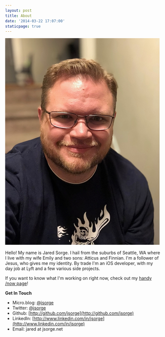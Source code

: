 ```yaml
---
layout: post
title: About
date: '2014-03-22 17:07:00'
staticpage: true
---
```


![Me](assets/avatar.jpg)

Hello! My name is Jared Sorge. I hail from the suburbs of Seattle, WA where I live with my wife Emily and two sons: Atticus and Finnian. I'm a follower of Jesus, who gives me my identity. By trade I'm an iOS developer, with my day job at Lyft and a few various side projects.

If you want to know what I'm working on right now, check out my [handy /now page](http://jsorge.net/now)!

**Get In Touch**

* Micro.blog: [@jsorge](https://micro.blog/jsorge)
* Twitter: [@jsorge](https://twitter.com/jsorge)
* Github: [http://github.com/jsorge](http://github.com/jsorge)
* LinkedIn: [http://www.linkedin.com/in/jsorge](http://www.linkedin.com/in/jsorge)
* Email: jared at jsorge.net
